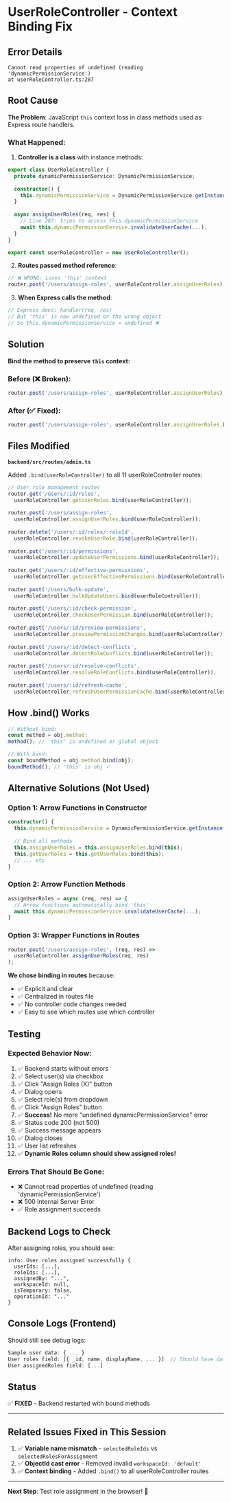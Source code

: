 # UserRoleController - Context Binding Fix

## Error Details

```
Cannot read properties of undefined (reading 'dynamicPermissionService')
at userRoleController.ts:287
```

## Root Cause

**The Problem**: JavaScript `this` context loss in class methods used as Express route handlers.

### What Happened:

1. **Controller is a class** with instance methods:
```typescript
export class UserRoleController {
  private dynamicPermissionService: DynamicPermissionService;
  
  constructor() {
    this.dynamicPermissionService = DynamicPermissionService.getInstance();
  }
  
  async assignUserRoles(req, res) {
    // Line 287: tries to access this.dynamicPermissionService
    await this.dynamicPermissionService.invalidateUserCache(...);
  }
}

export const userRoleController = new UserRoleController();
```

2. **Routes passed method reference**:
```typescript
// ❌ WRONG: Loses 'this' context
router.post('/users/assign-roles', userRoleController.assignUserRoles);
```

3. **When Express calls the method**:
```typescript
// Express does: handler(req, res)
// But 'this' is now undefined or the wrong object
// So this.dynamicPermissionService = undefined ❌
```

## Solution

**Bind the method to preserve `this` context:**

### Before (❌ Broken):
```typescript
router.post('/users/assign-roles', userRoleController.assignUserRoles);
```

### After (✅ Fixed):
```typescript
router.post('/users/assign-roles', userRoleController.assignUserRoles.bind(userRoleController));
```

## Files Modified

**`backend/src/routes/admin.ts`**

Added `.bind(userRoleController)` to all 11 userRoleController routes:

```typescript
// User role management routes
router.get('/users/:id/roles', 
  userRoleController.getUserRoles.bind(userRoleController));
  
router.post('/users/assign-roles', 
  userRoleController.assignUserRoles.bind(userRoleController));
  
router.delete('/users/:id/roles/:roleId', 
  userRoleController.revokeUserRole.bind(userRoleController));
  
router.put('/users/:id/permissions', 
  userRoleController.updateUserPermissions.bind(userRoleController));
  
router.get('/users/:id/effective-permissions',
  userRoleController.getUserEffectivePermissions.bind(userRoleController));
  
router.post('/users/bulk-update', 
  userRoleController.bulkUpdateUsers.bind(userRoleController));
  
router.post('/users/:id/check-permission',
  userRoleController.checkUserPermission.bind(userRoleController));
  
router.post('/users/:id/preview-permissions',
  userRoleController.previewPermissionChanges.bind(userRoleController));
  
router.post('/users/:id/detect-conflicts',
  userRoleController.detectRoleConflicts.bind(userRoleController));
  
router.post('/users/:id/resolve-conflicts',
  userRoleController.resolveRoleConflicts.bind(userRoleController));
  
router.post('/users/:id/refresh-cache',
  userRoleController.refreshUserPermissionCache.bind(userRoleController));
```

## How .bind() Works

```typescript
// Without bind:
const method = obj.method;
method(); // 'this' is undefined or global object

// With bind:
const boundMethod = obj.method.bind(obj);
boundMethod(); // 'this' is obj ✓
```

## Alternative Solutions (Not Used)

### Option 1: Arrow Functions in Constructor
```typescript
constructor() {
  this.dynamicPermissionService = DynamicPermissionService.getInstance();
  
  // Bind all methods
  this.assignUserRoles = this.assignUserRoles.bind(this);
  this.getUserRoles = this.getUserRoles.bind(this);
  // ... etc
}
```

### Option 2: Arrow Function Methods
```typescript
assignUserRoles = async (req, res) => {
  // Arrow functions automatically bind 'this'
  await this.dynamicPermissionService.invalidateUserCache(...);
}
```

### Option 3: Wrapper Functions in Routes
```typescript
router.post('/users/assign-roles', (req, res) => 
  userRoleController.assignUserRoles(req, res)
);
```

**We chose binding in routes** because:
- ✅ Explicit and clear
- ✅ Centralized in routes file
- ✅ No controller code changes needed
- ✅ Easy to see which routes use which controller

## Testing

### Expected Behavior Now:
1. ✅ Backend starts without errors
2. ✅ Select user(s) via checkbox
3. ✅ Click "Assign Roles (X)" button
4. ✅ Dialog opens
5. ✅ Select role(s) from dropdown
6. ✅ Click "Assign Roles" button
7. ✅ **Success!** No more "undefined dynamicPermissionService" error
8. ✅ Status code 200 (not 500)
9. ✅ Success message appears
10. ✅ Dialog closes
11. ✅ User list refreshes
12. ✅ **Dynamic Roles column should show assigned roles!**

### Errors That Should Be Gone:
- ❌ Cannot read properties of undefined (reading 'dynamicPermissionService')
- ❌ 500 Internal Server Error
- ✅ Role assignment succeeds

## Backend Logs to Check

After assigning roles, you should see:
```
info: User roles assigned successfully {
  userIds: [...],
  roleIds: [...],
  assignedBy: "...",
  workspaceId: null,
  isTemporary: false,
  operationId: "..."
}
```

## Console Logs (Frontend)

Should still see debug logs:
```javascript
Sample user data: { ... }
User roles field: [{ _id, name, displayName, ... }]  // Should have data now!
User assignedRoles field: [...]
```

## Status

✅ **FIXED** - Backend restarted with bound methods

---

## Related Issues Fixed in This Session

1. ✅ **Variable name mismatch** - `selectedRoleIds` vs `selectedRolesForAssignment`
2. ✅ **ObjectId cast error** - Removed invalid `workspaceId: 'default'`
3. ✅ **Context binding** - Added `.bind()` to all userRoleController routes

---

**Next Step**: Test role assignment in the browser! 🚀
